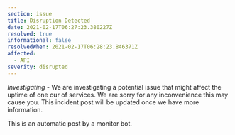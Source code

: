 ```yaml
---
section: issue
title: Disruption Detected
date: 2021-02-17T06:27:23.380227Z
resolved: true
informational: false
resolvedWhen: 2021-02-17T06:28:23.846371Z
affected:
  - API
severity: disrupted
---
```

*Investigating* - We are investigating a potential issue that might affect the uptime of one our of services. We are sorry for any inconvenience this may cause you. This incident post will be updated once we have more information.

This is an automatic post by a monitor bot.
        